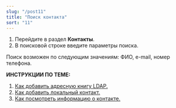 ```yaml
---
slug: "/post11"
title: "Поиск контакта"
sort: "11"
---
```


1. Перейдите в раздел **Контакты**.
2. В поисковой строке введите параметры поиска.

Поиск возможен по следующим значениям: ФИО, e-mail, номер телефона. 


**ИНСТРУКЦИИ ПО ТЕМЕ:**  
1. [Как добавить адресную книгу LDAP.](./add-ldap.md)  
2. [Как добавить локальный контакт.](./add-contact.md)  
3. [Как посмотреть информацию о контакте.](./view-contact.md)  
